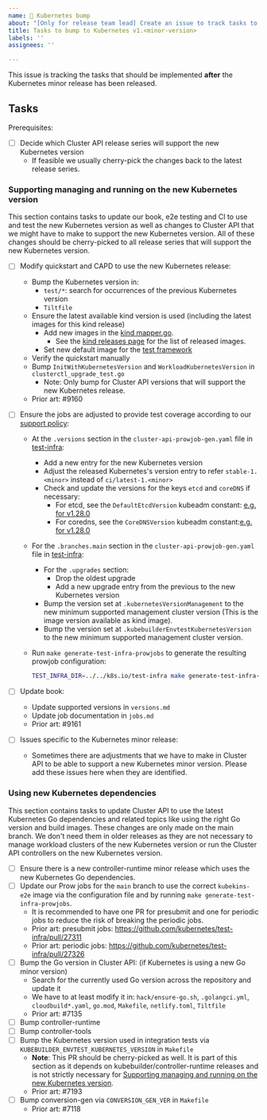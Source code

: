 ```yaml
---
name: 🚀 Kubernetes bump
about: "[Only for release team lead] Create an issue to track tasks to support a new Kubernetes minor release."
title: Tasks to bump to Kubernetes v1.<minor-version>
labels: ''
assignees: ''

---
```


This issue is tracking the tasks that should be implemented **after** the Kubernetes minor release has been released.

## Tasks

Prerequisites:
* [ ] Decide which Cluster API release series will support the new Kubernetes version
  * If feasible we usually cherry-pick the changes back to the latest release series.

### Supporting managing and running on the new Kubernetes version

This section contains tasks to update our book, e2e testing and CI to use and test the new Kubernetes version
as well as changes to Cluster API that we might have to make to support the new Kubernetes version. All of these
changes should be cherry-picked to all release series that will support the new Kubernetes version.

* [ ] Modify quickstart and CAPD to use the new Kubernetes release:
  * Bump the Kubernetes version in:
    * `test/*`: search for occurrences of the previous Kubernetes version
    * `Tiltfile`
  * Ensure the latest available kind version is used (including the latest images for this kind release)
    * Add new images in the [kind mapper.go](https://github.com/kubernetes-sigs/cluster-api/blob/48ae58e51f9723ab7b9635d0e05ee54c4843707a/test/infrastructure/kind/mapper.go#L79).
      * See the [kind releases page](https://github.com/kubernetes-sigs/kind/releases) for the list of released images.
    * Set new default image for the [test framework](https://github.com/kubernetes-sigs/cluster-api/blob/48ae58e51f9723ab7b9635d0e05ee54c4843707a/test/framework/bootstrap/kind_provider.go#L40)
  * Verify the quickstart manually
  * Bump `InitWithKubernetesVersion` and `WorkloadKubernetesVersion` in `clusterctl_upgrade_test.go`
    * Note: Only bump for Cluster API versions that will support the new Kubernetes release.
  * Prior art: #9160
* [ ] Ensure the jobs are adjusted to provide test coverage according to our [support policy](https://cluster-api.sigs.k8s.io/reference/versions.html#supported-kubernetes-versions):

  * At the `.versions`  section in the `cluster-api-prowjob-gen.yaml` file in [test-infra](https://github.com/kubernetes/test-infra/blob/master/config/jobs/kubernetes-sigs/cluster-api/):
    * Add a new entry for the new Kubernetes version
    * Adjust the released Kubernetes's version entry to refer `stable-1.<minor>` instead of `ci/latest-1.<minor>`
    * Check and update the versions for the keys `etcd` and `coreDNS` if necessary:
      * For etcd, see the `DefaultEtcdVersion` kubeadm constant: [e.g. for v1.28.0](https://github.com/kubernetes/kubernetes/blob/v1.28.0/cmd/kubeadm/app/constants/constants.go#L308)
      * For coredns, see the `CoreDNSVersion` kubeadm constant:[e.g. for v1.28.0](https://github.com/kubernetes/kubernetes/blob/v1.28.0/cmd/kubeadm/app/constants/constants.go#L344)
  * For the `.branches.main` section in the `cluster-api-prowjob-gen.yaml` file in [test-infra](https://github.com/kubernetes/test-infra/blob/master/config/jobs/kubernetes-sigs/cluster-api/):
    * For the `.upgrades` section:
      * Drop the oldest upgrade
      * Add a new upgrade entry from the previous to the new Kubernetes version
    * Bump the version set at `.kubernetesVersionManagement` to the new minimum supported management cluster version (This is the image version available as kind image).
    * Bump the version set at `.kubebuilderEnvtestKubernetesVersion` to the new minimum supported management cluster version.
  * Run `make generate-test-infra-prowjobs` to generate the resulting prowjob configuration:

    ```sh
    TEST_INFRA_DIR=../../k8s.io/test-infra make generate-test-infra-prowjobs
    ```

* [ ] Update book:
  * Update supported versions in `versions.md`
  * Update job documentation in `jobs.md`
  * Prior art: #9161
* [ ] Issues specific to the Kubernetes minor release:
  * Sometimes there are adjustments that we have to make in Cluster API to be able to support
    a new Kubernetes minor version. Please add these issues here when they are identified.

### Using new Kubernetes dependencies

This section contains tasks to update Cluster API to use the latest Kubernetes Go dependencies and related topics
like using the right Go version and build images. These changes are only made on the main branch. We don't
need them in older releases as they are not necessary to manage workload clusters of the new Kubernetes version or
run the Cluster API controllers on the new Kubernetes version.

* [ ] Ensure there is a new controller-runtime minor release which uses the new Kubernetes Go dependencies.
* [ ] Update our Prow jobs for the `main` branch to use the correct `kubekins-e2e` image via the configuration file and by running `make generate-test-infra-prowjobs`.
  * It is recommended to have one PR for presubmit and one for periodic jobs to reduce the risk of breaking the periodic jobs.
  * Prior art: presubmit jobs: https://github.com/kubernetes/test-infra/pull/27311
  * Prior art: periodic jobs: https://github.com/kubernetes/test-infra/pull/27326
* [ ] Bump the Go version in Cluster API: (if Kubernetes is using a new Go minor version)
  * Search for the currently used Go version across the repository and update it
  * We have to at least modify it in: `hack/ensure-go.sh`, `.golangci.yml`, `cloudbuild*.yaml`, `go.mod`, `Makefile`, `netlify.toml`, `Tiltfile`
  * Prior art: #7135
* [ ] Bump controller-runtime
* [ ] Bump controller-tools
* [ ] Bump the Kubernetes version used in integration tests via `KUBEBUILDER_ENVTEST_KUBERNETES_VERSION` in `Makefile`
  * **Note**: This PR should be cherry-picked as well. It is part of this section as it depends on kubebuilder/controller-runtime
    releases and is not strictly necessary for [Supporting managing and running on the new Kubernetes version](#supporting-managing-and-running-on-the-new-kubernetes-version).
  * Prior art: #7193
* [ ] Bump conversion-gen via `CONVERSION_GEN_VER` in `Makefile`
  * Prior art: #7118
